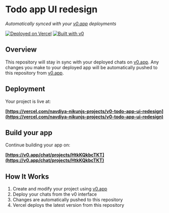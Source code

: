 # Todo app UI redesign

*Automatically synced with your [v0.app](https://v0.app) deployments*

[![Deployed on Vercel](https://img.shields.io/badge/Deployed%20on-Vercel-black?style=for-the-badge&logo=vercel)](https://vercel.com/navdiya-nikunjs-projects/v0-todo-app-ui-redesign)
[![Built with v0](https://img.shields.io/badge/Built%20with-v0.app-black?style=for-the-badge)](https://v0.app/chat/projects/HtkKQkbcTKT)

## Overview

This repository will stay in sync with your deployed chats on [v0.app](https://v0.app).
Any changes you make to your deployed app will be automatically pushed to this repository from [v0.app](https://v0.app).

## Deployment

Your project is live at:

**[https://vercel.com/navdiya-nikunjs-projects/v0-todo-app-ui-redesign](https://vercel.com/navdiya-nikunjs-projects/v0-todo-app-ui-redesign)**

## Build your app

Continue building your app on:

**[https://v0.app/chat/projects/HtkKQkbcTKT](https://v0.app/chat/projects/HtkKQkbcTKT)**

## How It Works

1. Create and modify your project using [v0.app](https://v0.app)
2. Deploy your chats from the v0 interface
3. Changes are automatically pushed to this repository
4. Vercel deploys the latest version from this repository